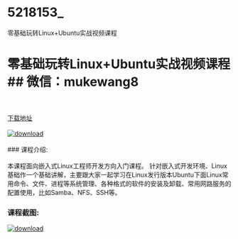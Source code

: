 # 5218153_
零基础玩转Linux+Ubuntu实战视频课程
# 零基础玩转Linux+Ubuntu实战视频课程## 微信：mukewang8
<br/></br>[下载地址](http://www.36tz.cn/article/5218153 "下载地址")
<br/></br>[![download](http://36tz.cn/muke_img/2021_02_12345-300x225.jpg "下载地址")](http://www.36tz.cn/article/5218153 "下载地址")
<br/></br>### 课程介绍:<br/></br>本课程面向嵌入式Linux工程师开发方向入门课程。
针对嵌入式开发环境、Linux基础作一个基础讲解，主要跟大家一起学习在Linux发行版本Ubuntu下面Linux常用命令、文件、进程等系统管理、各种格式的软件的安装及卸载、常用网路服务的配置使用，比如Samba、NFS、SSH等。

### 课程截图:
[![download](http://36tz.cn/muke_img/2021_02_2.png "下载地址")](http://www.36tz.cn/article/5218153 "下载地址")
